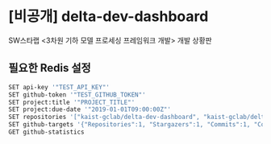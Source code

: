# [비공개] delta-dev-dashboard

SW스타랩 &lt;3차원 기하 모델 프로세싱 프레임워크 개발> 개발 상황판

## 필요한 Redis 설정
```bash
SET api-key '"TEST_API_KEY"'
SET github-token '"TEST_GITHUB_TOKEN"'
SET project:title '"PROJECT_TITLE"'
SET project:due-date '"2019-01-01T09:00:00Z"'
SET repositories '["kaist-gclab/delta-dev-dashboard", "kaist-gclab/delta"]'
SET github-targets '{"Repositories":1, "Stargazers":1, "Commits":1, "Contributors":1}'
GET github-statistics
```
